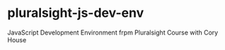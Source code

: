 # pluralsight-js-dev-env
JavaScript Development Environment frpm Pluralsight Course with Cory House
